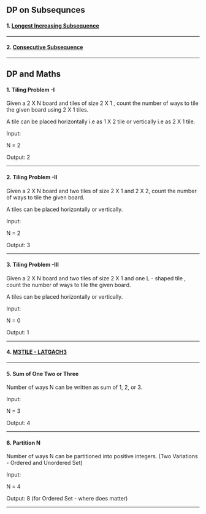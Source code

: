 ## DP on Subsequnces

#### 1. [ Longest Increasing Subsequence ](https://www.geeksforgeeks.org/problems/longest-increasing-subsequence-1587115620/1)

---

#### 2. [ Consecutive Subsequence ](https://codeforces.com/problemset/problem/977/F)

---

## DP and Maths

#### 1. Tiling Problem -I

Given a 2 X N board and tiles of size 2 X 1 , count the number of ways to tile the given board using 2 X 1 tiles.

A tile can be placed horizontally i.e as 1 X 2 tile or vertically i.e as 2 X 1 tile.

Input:

N = 2

Output: 2

---

#### 2. Tiling Problem -II

Given a 2 X N board and two tiles of size 2 X 1 and 2 X 2, count the number of ways to tile the given board.

A tiles can be placed horizontally or vertically.

Input:

N = 2

Output: 3

---

#### 3. Tiling Problem -III

Given a 2 X N board and two tiles of size 2 X 1 and one L - shaped tile , count the number of ways to tile the given board.

A tiles can be placed horizontally or vertically.

Input:

N = 0

Output: 1

---

#### 4. [ M3TILE - LATGACH3 ](https://www.spoj.com/problems/M3TILE/)

---

#### 5. Sum of One Two or Three

Number of ways N can be written as sum of 1, 2, or 3.

Input:

N = 3

Output: 4

---

#### 6. Partition N

Number of ways N can be partitioned into positive integers. (Two Variations - Ordered and Unordered Set)

Input:

N = 4

Output: 8 (for Ordered Set - where does matter)

---
